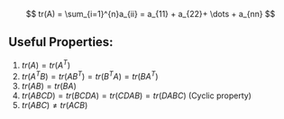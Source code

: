 $$
tr(A) = \sum_{i=1}^{n}a_{ii} = a_{11} + a_{22}+ \dots + a_{nn}
$$

## Useful Properties:
1) $tr(A) = tr(A^{T})$
2) $tr(A^{T}B) = tr(AB^{T}) = tr(B^{T}A) = tr(BA^{T})$
3) $tr(AB) = tr(BA)$
4) $tr(ABCD) = tr(BCDA) = tr(CDAB)=tr(DABC)$   (Cyclic property)
5) $tr(ABC)\neq tr(ACB)$